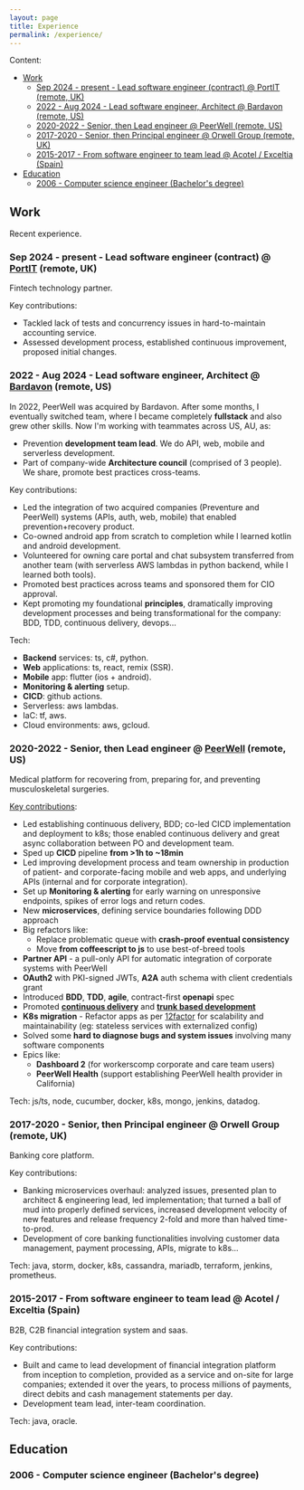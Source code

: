 ```yaml
---
layout: page
title: Experience
permalink: /experience/
---
```


Content:

- [Work](#work)
  - [Sep 2024 - present - Lead software engineer (contract) @ PortIT (remote, UK)](#sep-2024---present---lead-software-engineer-contract--portit-remote-uk)
  - [2022 - Aug 2024 - Lead software engineer, Architect @ Bardavon (remote, US)](#2022---aug-2024---lead-software-engineer-architect--bardavon-remote-us)
  - [2020-2022 - Senior, then Lead engineer @ PeerWell (remote, US)](#2020-2022---senior-then-lead-engineer--peerwell-remote-us)
  - [2017-2020 - Senior, then Principal engineer @ Orwell Group (remote, UK)](#2017-2020---senior-then-principal-engineer--orwell-group-remote-uk)
  - [2015-2017 - From software engineer to team lead @ Acotel / Exceltia (Spain)](#2015-2017---from-software-engineer-to-team-lead--acotel--exceltia-spain)
- [Education](#education)
  - [2006 - Computer science engineer (Bachelor's degree)](#2006---computer-science-engineer-bachelors-degree)

## Work

Recent experience.

### Sep 2024 - present - Lead software engineer (contract) @ [PortIT](https://portit.io/) (remote, UK)

Fintech technology partner.

Key contributions:

- Tackled lack of tests and concurrency issues in hard-to-maintain accounting service.
- Assessed development process, established continuous improvement, proposed initial changes.

### 2022 - Aug 2024 - Lead software engineer, Architect @ [Bardavon](https://www.bardavon.com/) (remote, US)

In 2022, PeerWell was acquired by Bardavon. After some months, I eventually switched team, where I became completely **fullstack** and also grew other skills. Now I'm working with teammates across US, AU, as:

- Prevention **development team lead**. We do API, web, mobile and serverless development.
- Part of company-wide **Architecture council** (comprised of 3 people). We share, promote best practices cross-teams.

Key contributions:

- Led the integration of two acquired companies (Preventure and PeerWell) systems (APIs, auth, web, mobile) that enabled prevention+recovery product.
- Co-owned android app from scratch to completion while I learned kotlin and android development.
- Volunteered for owning care portal and chat subsystem transferred from another team (with serverless AWS lambdas in python backend, while I learned both tools).
- Promoted best practices across teams and sponsored them for CIO approval.
- Kept promoting my foundational **principles**, dramatically improving development processes and being transformational for the company: BDD, TDD, continuous delivery, devops...

Tech:

- **Backend** services: ts, c#, python.
- **Web** applications: ts, react, remix (SSR).
- **Mobile** app: flutter (ios + android).
- **Monitoring & alerting** setup.
- **CICD**: github actions.
- Serverless: aws lambdas.
- IaC: tf, aws.
- Cloud environments: aws, gcloud.

### 2020-2022 - Senior, then Lead engineer @ [PeerWell](https://www.peerwell.co) (remote, US)

Medical platform for recovering from, preparing for, and preventing musculoskeletal surgeries.

[Key contributions](/retrospective/2021/07/14/year-retrospective.html):

- Led establishing continuous delivery, BDD; co-led CICD implementation and deployment to k8s; those enabled continuous delivery and great async collaboration between PO and development team.
- Sped up **CICD** pipeline **from >1h to ~18min**
- Led improving development process and team ownership in production of patient- and corporate-facing mobile and web apps, and underlying APIs (internal and for corporate integration).
- Set up **Monitoring & alerting** for early warning on unresponsive endpoints, spikes of error logs and return codes.
- New **microservices**, defining service boundaries following DDD approach
- Big refactors like:
  - Replace problematic queue with **crash-proof eventual consistency**
  - Move **from coffeescript to js** to use best-of-breed tools
- **Partner API** - a pull-only API for automatic integration of corporate systems with PeerWell
- **OAuth2** with PKI-signed JWTs, **A2A** auth schema with client credentials grant
- Introduced **BDD**, **TDD**, **agile**, contract-first **openapi** spec
- Promoted [**continuous delivery**](https://continuousdelivery.com/) and [**trunk based development**](https://trunkbaseddevelopment.com/)
- **K8s migration** - Refactor apps as per [12factor](https://12factor.net/) for scalability and maintainability (eg: stateless services with externalized config)
- Solved some **hard to diagnose bugs and system issues** involving many software components
- Epics like:
  - **Dashboard 2** (for workerscomp corporate and care team users)
  - **PeerWell Health** (support establishing PeerWell health provider in California)

Tech: js/ts, node, cucumber, docker, k8s, mongo, jenkins, datadog.

### 2017-2020 - Senior, then Principal engineer @ Orwell Group (remote, UK)

Banking core platform.

Key contributions:

- Banking microservices overhaul: analyzed issues, presented plan to architect & engineering lead, led implementation; that turned a ball of mud into properly defined services, increased development velocity of new features and release frequency 2-fold and more than halved time-to-prod.
- Development of core banking functionalities involving customer data management, payment processing, APIs, migrate to k8s...

Tech: java, storm, docker, k8s, cassandra, mariadb, terraform, jenkins, prometheus.

### 2015-2017 - From software engineer to team lead @ Acotel / Exceltia (Spain)

B2B, C2B financial integration system and saas.

Key contributions:

- Built and came to lead development of financial integration platform from inception to completion, provided as a service and on-site for large companies; extended it over the years, to process millions of payments, direct debits and cash management statements per day.
- Development team lead, inter-team coordination.

Tech: java, oracle.

## Education

### 2006 - Computer science engineer (Bachelor's degree)
